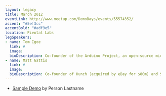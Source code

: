 ```yaml
---
layout: legacy
title: March 2012
eventLink: http://www.meetup.com/DemoDays/events/55574352/
accent: "#5ef3cc"
accentBold: "#adf9e5"
location: Pivotal Labs
legSpeakers:
- name: Tom Igoe
  link: #
  image: 
  bioDescription: Co-founder of the Arduino Project, an open-source microcontroller that has over 300,000 units worldwide.
- name: Matt Gattis
  link: #
  image: 
  bioDescription: Co-founder of Hunch (acquired by eBay for $80m) and SiteAdvisor (acquired by McAfee). 
---
```


* [Sample Demo](#) by Person Lastname